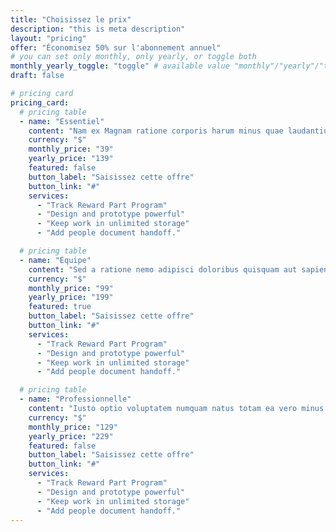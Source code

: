 ```yaml
---
title: "Choisissez le prix"
description: "this is meta description"
layout: "pricing"
offer: "Économisez 50% sur l'abonnement annuel"
# you can set only monthly, only yearly, or toggle both
monthly_yearly_toggle: "toggle" # available value "monthly"/"yearly"/"toggle"
draft: false

# pricing card
pricing_card:
  # pricing table
  - name: "Essentiel"
    content: "Nam ex Magnam ratione corporis harum minus quae laudantium, ullam quaerat Illum"
    currency: "$"
    monthly_price: "39"
    yearly_price: "139"
    featured: false
    button_label: "Saisissez cette offre"
    button_link: "#"
    services:
      - "Track Reward Part Program"
      - "Design and prototype powerful"
      - "Keep work in unlimited storage"
      - "Add people document handoff."

  # pricing table
  - name: "Équipe"
    content: "Sed a ratione nemo adipisci doloribus quisquam aut sapiente quibusdam illum debitis."
    currency: "$"
    monthly_price: "99"
    yearly_price: "199"
    featured: true
    button_label: "Saisissez cette offre"
    button_link: "#"
    services:
      - "Track Reward Part Program"
      - "Design and prototype powerful"
      - "Keep work in unlimited storage"
      - "Add people document handoff."

  # pricing table
  - name: "Professionnelle"
    content: "Iusto optio voluptatem numquam natus totam ea vero minus nihil libero non!"
    currency: "$"
    monthly_price: "129"
    yearly_price: "229"
    featured: false
    button_label: "Saisissez cette offre"
    button_link: "#"
    services:
      - "Track Reward Part Program"
      - "Design and prototype powerful"
      - "Keep work in unlimited storage"
      - "Add people document handoff."
---
```


